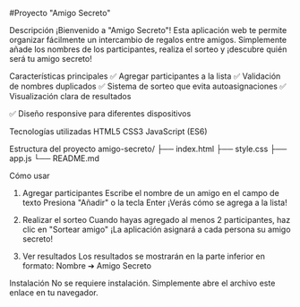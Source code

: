 #Proyecto "Amigo Secreto"

Descripción
¡Bienvenido a "Amigo Secreto"! Esta aplicación web te permite organizar fácilmente un intercambio de regalos entre amigos. Simplemente añade los nombres de los participantes, realiza el sorteo y ¡descubre quién será tu amigo secreto!

Características principales
✅ Agregar participantes a la lista
✅ Validación de nombres duplicados
✅ Sistema de sorteo que evita autoasignaciones
✅ Visualización clara de resultados

✅ Diseño responsive para diferentes dispositivos

Tecnologías utilizadas
HTML5
CSS3
JavaScript (ES6)

Estructura del proyecto
amigo-secreto/
├── index.html
├── style.css
├── app.js
└── README.md

Cómo usar
1. Agregar participantes
Escribe el nombre de un amigo en el campo de texto
Presiona "Añadir" o la tecla Enter
¡Verás cómo se agrega a la lista!

2. Realizar el sorteo
Cuando hayas agregado al menos 2 participantes, haz clic en "Sortear amigo"
¡La aplicación asignará a cada persona su amigo secreto!

3. Ver resultados
Los resultados se mostrarán en la parte inferior en formato:
Nombre ➔ Amigo Secreto

Instalación
No se requiere instalación. Simplemente abre el archivo este enlace en tu navegador.
